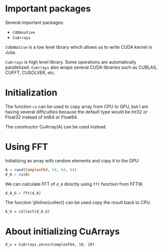 # Important packages

Several important packages:
- `CUDAnative`
- `CuArrays`

`CUDANative` is a low level library which allows us to write CUDA kernel in Julia.

`CuArrays` is high level library. Some operations are automatically
parallelized. `CuArrays` also wraps several CUDA libraries such as
CUBLAS, CUFFT, CUSOLVER, etc.

# Initialization


The function `cu` can be used to copy array from CPU to GPU, but I am having
several difficulties because the default type would be Int32 or Float32 instead
of Int64 or Float64.

The constructor CuArray(A) can be used instead.


# Using FFT

Initializing an array with random elements and copy it to the GPU:
```julia
A = rand(ComplexF64, 64, 64, 64)
d_A = cu(A)
```

We can calculate FFT of `d_A` directly using `fft` function from FFTW.
```julia
d_A_G = fft(d_A)
```

The function \jlinline{collect} can be used copy the result back to CPU.
```
A_G = collect(d_A_G)
```

# About initializing CuArrays

```
d_x = CuArrays.zeros(ComplexF64, 10, 10)
```

